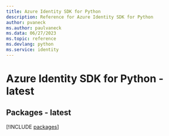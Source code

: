```yaml
---
title: Azure Identity SDK for Python
description: Reference for Azure Identity SDK for Python
author: pvaneck
ms.author: paulvaneck
ms.data: 06/27/2023
ms.topic: reference
ms.devlang: python
ms.service: identity
---
```

# Azure Identity SDK for Python - latest
## Packages - latest
[!INCLUDE [packages](identity-index.md)]